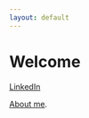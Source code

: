 ```yaml
---
layout: default
---
```


# Welcome

[LinkedIn](https://www.linkedin.com/in/owen-williams-6768071b7)

[About me](./Aboutme.md).

<html>
<head>
    <title>Dropdown Menu</title>
    <style>
        /* Styles for the dropdown menu */
        .dropdown {
            position: relative;
            display: inline-block;
        }

        .dropbtn {
            background-color: #4CAF50;
            color: white;
            padding: 10px;
            border: none;
            cursor: pointer;
        }

        .dropdown-content {
            display: none;
            position: absolute;
            background-color: #f1f1f1;
            min-width: 160px;
            box-shadow: 0px 8px 16px 0px rgba(0,0,0,0.2);
        }

        .dropdown-content a {
            padding: 12px 16px;
            text-decoration: none;
            display: block;
        }

        .dropdown-content a:hover {
            background-color: #ddd;
        }

        .dropdown:hover .dropdown-content {
            display: block;
        }
    </style>
</head>
<body>
    <div class="dropdown">
        <button class="dropbtn">Posts</button>
        <div class="dropdown-content">
            <a href="https://owenw1lliams.github.io/posts.html">Posts</a>
            <!-- Add more links to your blog posts with their respective URLs -->
        </div>
    </div>
</body>
</html>



